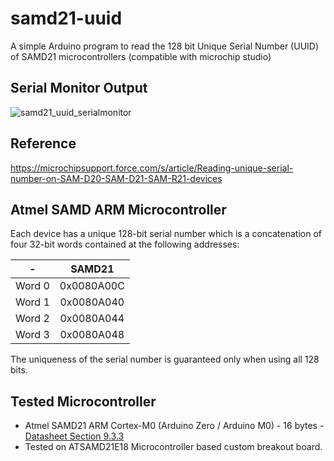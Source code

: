 # samd21-uuid
A simple Arduino program to read the 128 bit Unique Serial Number (UUID) of SAMD21 microcontrollers (compatible with microchip studio)

## Serial Monitor Output
![samd21_uuid_serialmonitor](https://user-images.githubusercontent.com/14924063/214277077-fbee1ca0-63ab-4b5d-90e6-cb5225cd4576.png)

## Reference
https://microchipsupport.force.com/s/article/Reading-unique-serial-number-on-SAM-D20-SAM-D21-SAM-R21-devices

## Atmel SAMD ARM Microcontroller

Each device has a unique 128-bit serial number which is a concatenation of four 32-bit words contained at the following addresses: 

| - | SAMD21 |
| :-------: | :------: |
| Word 0| 0x0080A00C |
| Word 1| 0x0080A040 |
| Word 2| 0x0080A044 |
| Word 3| 0x0080A048 |

The uniqueness of the serial number is guaranteed only when using all 128 bits. 

## Tested Microcontroller

* Atmel SAMD21 ARM Cortex-M0 (Arduino Zero / Arduino M0) - 16 bytes - [Datasheet Section 9.3.3](https://cdn.sparkfun.com/datasheets/Dev/Arduino/Boards/Atmel-42181-SAM-D21_Datasheet.pdf)
* Tested on ATSAMD21E18 Microcontroller based custom breakout board.
